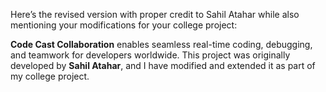 Here’s the revised version with proper credit to Sahil Atahar while also mentioning your modifications for your college project:  

**Code Cast Collaboration** enables seamless real-time coding, debugging, and teamwork for developers worldwide. This project was originally developed by **Sahil Atahar**, and I have modified and extended it as part of my college project.